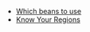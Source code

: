 
* [Which beans to use](https://www.greenbeanhouse.co.nz/page/which-beans-to-use.html)
* [Know Your Regions](https://gearpatrol.com/2013/02/18/fortnight-of-coffee-five-of-the-worlds-best-coffee-regions/)
